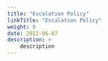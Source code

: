 ```yaml
---
title: "Escalation Policy"
linkTitle: "Escalation Policy"
weight: 8
date: 2022-06-07
description: >
    description
---
```

